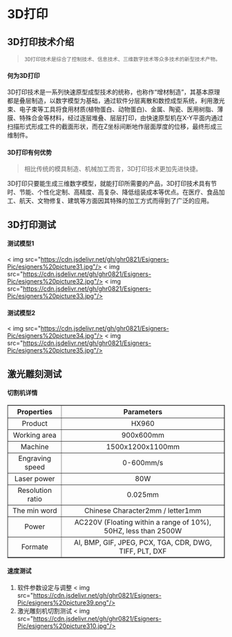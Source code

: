 # 3D打印



## 3D打印技术介绍

> ```
> 3D打印技术是综合了控制技术、信息技术、三维数字技术等众多技术的新型技术产物。
> ```



#### 何为3D打印

3D打印技术是一系列快速原型成型技术的统称，也称作“增材制造”，其基本原理都是叠层制造，以数字模型为基础，通过软件分层离散和数控成型系统，利用激光束、电子束等工具将食用材质(植物蛋白、动物蛋白)、金属、陶瓷、医用树脂、薄膜、特殊合金等材料，经过逐层堆叠、层层打印，由快速原型机在X-Y平面内通过扫描形式形成工件的截面形状，而在Z坐标间断地作层面厚度的位移，最终形成三维制件。



#### 3D打印有何优势

> 相比传统的模具制造、机械加工而言，3D打印技术更加先进快捷。

3D打印只要能生成三维数字模型，就能打印所需要的产品，3D打印技术具有节时、节能、个性化定制、高精度、高复杂、降低组装成本等优点。在医疗、食品加工、航天、文物修复、建筑等方面因其特殊的加工方式而得到了广泛的应用。


## 3D打印测试
#### 测试模型1
< img src="https://cdn.jsdelivr.net/gh/ghr0821/Esigners-Pic/esigners%20picture31.jpg"/>
< img src="https://cdn.jsdelivr.net/gh/ghr0821/Esigners-Pic/esigners%20picture32.jpg"/>
< img src="https://cdn.jsdelivr.net/gh/ghr0821/Esigners-Pic/esigners%20picture33.jpg"/>
#### 测试模型2
< img src="https://cdn.jsdelivr.net/gh/ghr0821/Esigners-Pic/esigners%20picture34.jpg"/>
< img src="https://cdn.jsdelivr.net/gh/ghr0821/Esigners-Pic/esigners%20picture35.jpg"/>


## 激光雕刻测试



#### 切割机详情
<table border="1" style="margin:auto;text-align:center">
<tr>
<th> Properties </th>
<th> Parameters </th>
</tr>
<tr>
<td> Product </td>
<td> HX960 </td>
</tr>
<tr>
<td> Working area </td>
<td> 900x600mm </td>
</tr>
<tr>
<td> Machine </td>
<td> 1500x1200x1100mm </td>
</tr>
<tr>
<td> Engraving speed </td>
<td> 0-600mm/s </td>
</tr>
<tr>
<td> Laser power </td>
<td> 80W </td>
</tr>
<tr>
<td> Resolution ratio </td>
<td> 0.025mm </td>
</tr>
<tr>
<td> The min word </td>
<td> Chinese Character2mm / letter1mm </td>
</tr>
<tr>
<td> Power </td>
<td> AC220V (Floating within a range of 10%), 50HZ, less than 2500W </td>
</tr>
<tr>
<td> Formate </td>
<td> AI, BMP, GIF, JPEG, PCX, TGA, CDR, DWG, TIFF, PLT, DXF </td>
</tr>
</table>
</style>

#### 速度测试

1. 软件参数设定与调整
< img src="https://cdn.jsdelivr.net/gh/ghr0821/Esigners-Pic/esigners%20picture39.png"/>
2. 激光雕刻机切割测试
< img src="https://cdn.jsdelivr.net/gh/ghr0821/Esigners-Pic/esigners%20picture310.jpg"/>
